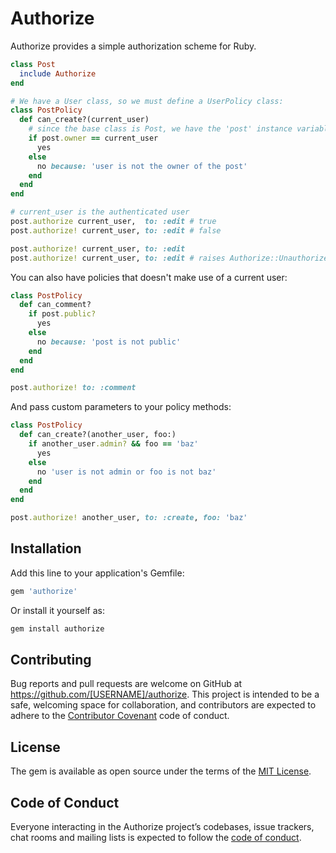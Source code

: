 # Authorize

Authorize provides a simple authorization scheme for Ruby.

```ruby
class Post
  include Authorize
end

# We have a User class, so we must define a UserPolicy class:
class PostPolicy
  def can_create?(current_user)
    # since the base class is Post, we have the 'post' instance variable:
    if post.owner == current_user
      yes
    else
      no because: 'user is not the owner of the post'
    end
  end
end

# current_user is the authenticated user
post.authorize current_user,  to: :edit # true
post.authorize! current_user, to: :edit # false

post.authorize! current_user, to: :edit
post.authorize! current_user, to: :edit # raises Authorize::Unauthorized: can not perform the update action because user is not the owner of the post
```

You can also have policies that doesn't make use of a current user:

```ruby
class PostPolicy
  def can_comment?
    if post.public?
      yes
    else
      no because: 'post is not public'
    end
  end
end

post.authorize! to: :comment
```

And pass custom parameters to your policy methods:

```ruby
class PostPolicy
  def can_create?(another_user, foo:)
    if another_user.admin? && foo == 'baz'
      yes
    else
      no 'user is not admin or foo is not baz'
    end
  end
end

post.authorize! another_user, to: :create, foo: 'baz'
```

## Installation

Add this line to your application's Gemfile:

```ruby
gem 'authorize'
```

Or install it yourself as:

```ruby
gem install authorize
```

## Contributing

Bug reports and pull requests are welcome on GitHub at https://github.com/[USERNAME]/authorize. This project is intended to be a safe, welcoming space for collaboration, and contributors are expected to adhere to the [Contributor Covenant](http://contributor-covenant.org) code of conduct.

## License

The gem is available as open source under the terms of the [MIT License](https://opensource.org/licenses/MIT).

## Code of Conduct

Everyone interacting in the Authorize project’s codebases, issue trackers, chat rooms and mailing lists is expected to follow the [code of conduct](https://github.com/[USERNAME]/authorize/blob/master/CODE_OF_CONDUCT.md).
